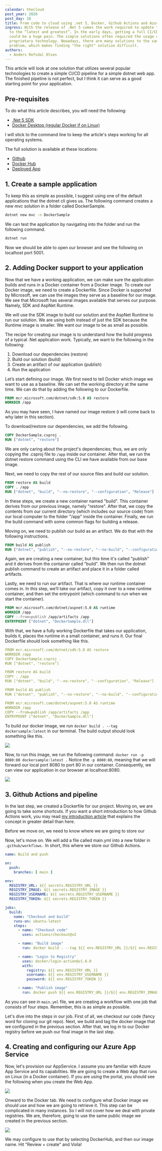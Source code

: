 ```yaml
---
calendar: thecloud
post_year: 2020
post_day: 18
title: From code to cloud using .net 5, Docker, Github Actions and Azure App Services
ingress: With the release of .Net 5 comes the work required to update the stack
  to the “latest and greatest”. In the early days, getting a full CI/CD pipeline
  could be a huge pain. The simple solutions often required the usage of
  proprietary technology. Nowadays, there are many solutions to the same
  problem, which makes finding "the right" solution difficult.
authors:
  - Anders Refsdal Olsen
---
```

This article will look at one solution that utilizes several popular technologies to create a simple CI/CD pipeline for a simple dotnet web app. The finished pipeline is not perfect, but I think it can serve as a good starting point for your application. 

## Pre-requisites

To do what this article describes, you will need the following:

* [.Net 5 SDK](https://dotnet.microsoft.com/download/dotnet/5.0)
* [Docker Desktop (regular Docker if on Linux)](https://docs.docker.com/get-docker/)

I will stick to the command line to keep the article's steps working for all operating systems. 

The full solution is available at these locations:

* [Github](https://github.com/andersro93/dotnet5-docker-demo)
* [Docker Hub](https://hub.docker.com/repository/docker/andersro93/dotnet5-docker-demo)
* [Deployed App](https://dotnet5-docker-demo.azurewebsites.net)

## 1. Create a sample application

To keep this as simple as possible, I suggest using one of the default applications that the dotnet cli gives us. The following command creates a new mvc solution in a folder called DockerSample.

```sh
dotnet new mvc -n DockerSample
```

We can test the application by navigating into the folder and run the following command.

```sh
dotnet run
```

Now we should be able to open our browser and see the following on localhost port 5001.

## 2. Adding Docker support to your application

Now that we have a working application, we can make sure the application builds and runs in a Docker container from a Docker image. To create our Docker image, we need to create a Dockerfile. Since Docker is supported by Microsoft, we can use the images they serve as a baseline for our image. We see that Microsoft has several images available that serves our purpose. Namely, SDK and AspNet Runtime. 

We will use the SDK image to build our solution and the AspNet Runtime to run our solution. We are using both instead of just the SDK because the Runtime image is smaller. We want our image to be as small as possible. 

The recipe for creating our image is to understand how the build progress of a typical .Net application work. Typically, we want to the following in the following:

1. Download our dependencies (restore)
2. Build our solution (build)
3. Create an artifact of our application (publish)
4. Run the application

Let’s start defining our image. We first need to tell Docker which image we want to use as a baseline. We can set the working directory at the same time. We can do that by adding the following to our Dockerfile.

```dockerfile
FROM mcr.microsoft.com/dotnet/sdk:5.0 AS restore
WORKDIR /app
```

As you may have seen, I have named our image restore (i will come back to why later in this section).

To download/restore our dependencies, we add the following.

```dockerfile
COPY DockerSample.csproj .
RUN ["dotnet", "restore"]
```

We are only caring about the project's dependencies; thus, we are only copying the .csproj file to `/app` inside our container. After that, we run the dotnet restore command using the CLI we have available from our base image. 

Next, we need to copy the rest of our source files and build our solution. 

```dockerfile
FROM restore AS build
COPY . /app
RUN ["dotnet", "build", "--no-restore", "--configuration", "Release"]
```

In these steps, we create a new container named "build". This container derives from our previous image, namely "restore". After that, we copy the contents from our current directory (which includes our source code) from our local computer to the folder "/app" inside the container. Finally, we run the build command with some common flags for building a release. 

Moving on, we need to publish our build as an artifact. We do that with the following instructions.

```dockerfile
FROM build AS publish
RUN ["dotnet", "publish", "--no-restore", "--no-build", "--configuration", "Release", "--output", "artifacts"]
```

Again, we are creating a new container, but this time it's called "publish" and it derives from the container called "build". We then run the dotnet publish command to create an artifact and place it in a folder called artifacts.

Lastly, we need to run our artifact. That is where our runtime container comes in. In this step, we’ll take our artifact, copy it over to a new runtime container, and then set the entrypoint (which command to run when we start the container). 

```dockerfile
FROM mcr.microsoft.com/dotnet/aspnet:5.0 AS runtime
WORKDIR /app
COPY --from=publish /app/artifacts /app
ENTRYPOINT ["dotnet", "DockerSample.dll"]
```

With that, we have a fully working Dockerfile that takes our application, builds it, places the runtime in a small container, and runs it. Our final Dockerfile should look something like this.

```yaml
FROM mcr.microsoft.com/dotnet/sdk:5.0 AS restore
WORKDIR /app
COPY DockerSample.csproj .
RUN ["dotnet", "restore"]

FROM restore AS build
COPY . /app
RUN ["dotnet", "build", "--no-restore", "--configuration", "Release"]

FROM build AS publish
RUN ["dotnet", "publish", "--no-restore", "--no-build", "--configuration", "Release", "--output", "artifacts"]

FROM mcr.microsoft.com/dotnet/aspnet:5.0 AS runtime
WORKDIR /app
COPY --from=publish /app/artifacts /app
ENTRYPOINT ["dotnet", "DockerSample.dll"]
```

To build our docker image, we run `docker build . --tag dockersample:latest` in our terminal. The build output should look something like this.

![](https://i.imgur.com/f0eH8Lj.png)

Now, to run this image, we run the following command: `docker run -p 8080:80 dockersample:latest .` Notice the `-p 8080:80`, meaning that we will forward our local port 8080 to port 80 in our container. Consequently, we can view our application in our browser at localhost:8080. 

![](https://i.imgur.com/1P9o4oZ.png)

## 3. Github Actions and pipeline

In the last step, we created a Dockerfile for our project. Moving on, we are going to take some shortcuts. If you want a short introduction to how Github Actions work, you may read [my introduction article](https://andersro93.medium.com/using-github-actions-with-docker-9ba1cc481ae1) that explains the concept in greater detail than here. 

Before we move on, we need to know where we are going to store our 

Now, let's move on. We will add a file called main.yml into a new folder in `.github/workflows.` In short, this where we store our Github Actions. 

```yaml
name: Build and push

on:
  push:
    branches: [ main ]

env:
  REGISTRY_URL: ${{ secrets.REGISTRY_URL }}
  REGISTRY_IMAGE: ${{ secrets.REGISTRY_IMAGE }}
  REGISTRY_USERNAME: ${{ secrets.REGISTRY_USERNAME }}
  REGISTRY_TOKEN: ${{ secrets.REGISTRY_TOKEN }}

jobs:
  build:
    name: "Checkout and build"
    runs-on: ubuntu-latest
    steps:
      - name: "Checkout code"
        uses: actions/checkout@v2

      - name: "Build image"
        run: docker build . --tag ${{ env.REGISTRY_URL }}/${{ env.REGISTRY_IMAGE }}:latest

      - name: "Login to Registry"
        uses: docker/login-action@v1.6.0
        with:
          registry: ${{ env.REGISTRY_URL }}
          username: ${{ env.REGISTRY_USERNAME }}
          password: ${{ env.REGISTRY_TOKEN }}

      - name: "Publish image"
        run: docker push ${{ env.REGISTRY_URL }}/${{ env.REGISTRY_IMAGE }}:latest
```

As you can see in `main.yml` file, we are creating a workflow with one job that consists of four steps. Remember, this is as simple as possible. 

Let's dive into the steps in our job. First of all, we checkout our code (fancy word for cloning our git repo). Next, we build and tag the docker image that we configured in the previous section. After that, we log in to our Docker registry before we push our final image in the last step. 

## 4. Creating and configuring our Azure App Service

Now, let's provision our AppService. I assume you are familiar with Azure App Service and its capabilities. We are going to create a Web App that runs on Linux (in a Docker container). If you are using the portal, you should see the following when you create the Web App. 

![](https://i.imgur.com/xOIE1Kf.png)

Onward to the Docker tab. We need to configure what Docker image we should use and how we are going to retrieve it. This step can be complicated in many instances. So I will not cover how we deal with private registries. We are, therefore, going to use the same public image we created in the previous section. 

![](https://i.imgur.com/OCGJKwy.png)

We may configure to use that by selecting DockerHub, and then our image name. Hit "Review + create" and Voila!